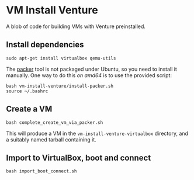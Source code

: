VM Install Venture
==================

A blob of code for building VMs with Venture preinstalled.

## Install dependencies

    sudo apt-get install virtualbox qemu-utils

The [packer](http://www.packer.io/) tool is not packaged under Ubuntu,
so you need to install it manually.  One way to do this _on amd64_ is to use the
provided script:

    bash vm-install-venture/install-packer.sh
    source ~/.bashrc

## Create a VM
    bash complete_create_vm_via_packer.sh

This will produce a VM in the `vm-install-venture-virtualbox`
directory, and a suitably named tarball containing it.

## Import to VirtualBox, boot and connect
    bash import_boot_connect.sh
